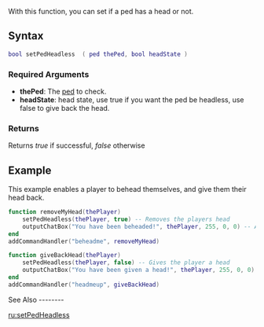 With this function, you can set if a ped has a head or not.

Syntax
------

``` lua
bool setPedHeadless  ( ped thePed, bool headState )
```

### Required Arguments

-   **thePed**: The [ped](/ped.md "wikilink") to check.
-   **headState**: head state, use true if you want the ped be headless, use false to give back the head.

### Returns

Returns *true* if successful, *false* otherwise

Example
-------

<section name="Server" class="server" show="true">
This example enables a player to behead themselves, and give them their head back.

``` lua
function removeMyHead(thePlayer)
    setPedHeadless(thePlayer, true) -- Removes the players head
    outputChatBox("You have been beheaded!", thePlayer, 255, 0, 0) -- A confirmation message for the player
end
addCommandHandler("beheadme", removeMyHead)

function giveBackHead(thePlayer)
    setPedHeadless(thePlayer, false) -- Gives the player a head
    outputChatBox("You have been given a head!", thePlayer, 255, 0, 0) -- A confirmation message for the player
end
addCommandHandler("headmeup", giveBackHead)
```

</section>
See Also
--------

[ru:setPedHeadless](/ru:setPedHeadless.md "wikilink")
